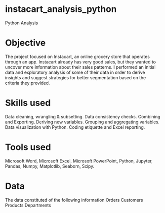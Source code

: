 # instacart_analysis_python
Python Analysis

# Objective
The project focused on Instacart, an online grocery store that operates through an app. Instacart already has very good sales, but they wanted to uncover more information about their sales patterns. I performed an initial data and exploratory analysis of some of their data in order to derive insights and suggest strategies for better segmentation based on the criteria they provided.

# Skills used
Data cleaning, wrangling & subsetting. Data consistency checks. Combining and Exporting. Deriving new variables. Grouping and aggregating variables. Data visualization with Python. Coding etiquette and Excel reporting.
 
# Tools used
Microsoft Word, Microsoft Excel, Microsoft PowerPoint, Python, Jupyter, Pandas, Numpy, Matplotlib, Seaborn, Scipy.

# Data
The data constituted of the following information
Orders
Customers
Products
Departments
